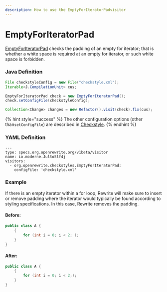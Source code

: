 ```yaml
---
description: How to use the EmptyForIteratorPadvisitor
---
```


# EmptyForIteratorPad

[EmptyForIteratorPad](https://checkstyle.sourceforge.io/config_whitespace.html#EmptyForIteratorPad) checks the padding of an empty for iterator; that is whether a white space is required at an empty for iterator, or such white space is forbidden.

### Java Definition 

```java
File checkstyleConfig = new File("checkstyle.xml");
Iterable<J.CompilationUnit> cus;

EmptyForIteratorPad check = new EmptyForIteratorPad();
check.setConfigFile(checkstyleConfig);

Collection<Change> changes = new Refactor().visit(check).fix(cus);
```

{% hint style="success" %}
The other configuration options \(other than`setConfigFile`\) are described in [Checkstyle](./#configuration-options).
{% endhint %}

### YAML Definition

```text
---
type: specs.org.openrewrite.org/v1beta/visitor
name: io.moderne.JultoSlf4j
visitors:
  - org.openrewrite.checkstyles.EmptyForIteratorPad:
    configFile: 'checkstyle.xml'
```

### Example

If there is an empty iterator within a for loop, Rewrite will make sure to insert or remove padding where the iterator would typically be found according to styling specifications. In this case, Rewrite removes the padding.

#### Before:

```java
public class A {
    {
        for (int i = 0; i < 2; );
    }
}
```

#### After:

```java
public class A {
    {
        for (int i = 0; i < 2;);
    }
}
```

